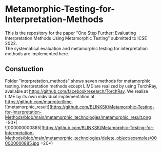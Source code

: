 # Metamorphic-Testing-for-Interpretation-Methods
This is the repository for the paper "One Step Further: Evaluating Interpretation Methods Using Metamorphic Testing" submitted to ICSE 2022.  
The systematical evaluation and metamorphic testing for interpretation methods are implemented here.  
## Constuction
Folder "interpretation_methods" shows seven methods for metamorphic testing. Interpretation methods except LIME are realized by using TorchRay, available at https://github.com/facebookresearch/TorchRay. We realize LIME by its own individual implementation at https://github.com/marcotcr/lime.  
![metamorphic_result](https://github.com/BLINKSK/Metamorphic-Testing-for-Interpretation-Methods/blob/main/metamorphic_technologies/metamorphic_result.png =50*)  
![000000000885](https://github.com/BLINKSK/Metamorphic-Testing-for-Interpretation-Methods/blob/main/metamorphic_technologies/delete_object/examples/000000000885.jpg =20*)
